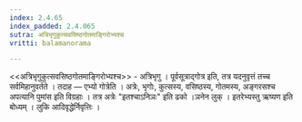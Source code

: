 ```yaml
---
index: 2.4.65
index_padded: 2.4.065
sutra: अत्रिभृगुकुत्सवसिष्ठगोतमाङ्गिरोभ्यश्च
vritti: balamanorama

---
```

<<अत्रिभृगुकुत्सवसिष्ठगोतमाङ्गिरोभ्यश्च>> - अत्रिभृगु । पूर्वसूत्राद्गोत्र इति, तत्र यदनुवृत्तं तच्च सर्वमिहानुवर्तते । तदाह — एभ्यो गोत्रेति । अत्रेः, भृगोः, कुत्सस्य, वसिष्ठस्य, गोतमस्य, अङ्गरसश्च अपत्यानि पुमांस इति विग्रहाः । तत्र अत्रेः "इतश्चाऽनिञः" इति ढको ।ञनेन लुक् । इतरेभ्यस्तु ऋष्यण इति बोध्यम् । लुकि आदिवृद्धेर्निवृत्तिः ।